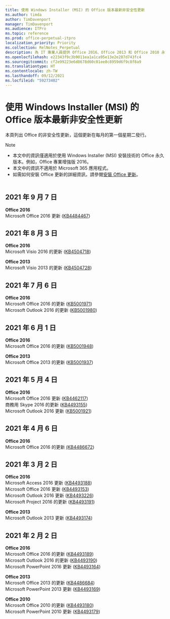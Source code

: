 ```yaml
---
title: 使用 Windows Installer (MSI) 的 Office 版本最新非安全性更新
ms.author: timda
author: TimDavenport
manager: TimDavenport
ms.audience: ITPro
ms.topic: reference
ms.prod: office-perpetual-itpro
localization_priority: Priority
ms.collection: RelNotes_Perpetual
description: 為 IT 專業人員提供 Office 2016、Office 2013 和 Office 2010 永久版本的最新非安全性更新資訊連結
ms.openlocfilehash: e22343f9c3b9011ea1a1ca95e13e2e287d743fc4
ms.sourcegitcommit: cf2e99223e6d8678d60c01ee8c8959d6f9c8f8a9
ms.translationtype: HT
ms.contentlocale: zh-TW
ms.lasthandoff: 09/12/2021
ms.locfileid: "59273402"
---
```

# <a name="latest-non-security-updates-for-versions-of-office-that-use-windows-installer-msi"></a>使用 Windows Installer (MSI) 的 Office 版本最新非安全性更新

本頁列出 Office 的非安全性更新，這個更新在每月的第一個星期二發行。

> [!NOTE]
> - 本文中的資訊僅適用於使用 Windows Installer (MSI) 安裝技術的 Office 永久版本。例如，Office 專業增強版 2016。
> - 本文中的資訊不適用於 Microsoft 365 應用程式。
> - 如需如何安裝 Office 更新的詳細資訊，請參閱[安裝 Office 更新](https://support.office.com/article/2ab296f3-7f03-43a2-8e50-46de917611c5)。
<br/><br/>

## <a name="september-7-2021"></a>2021 年 9 月 7 日
**Office 2016**<br/>
Microsoft Office 2016 更新 ([KB4484467](https://support.microsoft.com/help/4484467)) </br>

## <a name="august-3-2021"></a>2021 年 8 月 3 日
**Office 2016**<br/>
Microsoft Visio 2016 的更新 ([KB4504718](https://support.microsoft.com/help/4504718)) </br>

**Office 2013**<br/>
Microsoft Visio 2013 的更新 ([KB4504728](https://support.microsoft.com/help/4504728)) </br>

## <a name="july-6-2021"></a>2021 年 7 月 6 日
**Office 2016**<br/>
Microsoft Office 2016 的更新 ([KB5001971](https://support.microsoft.com/help/5001971)) </br>
Microsoft Outlook 2016 的更新 ([KB5001980](https://support.microsoft.com/help/5001980)) </br>

## <a name="june-1-2021"></a>2021 年 6 月 1 日
**Office 2016**<br/>
Microsoft Office 2016 的更新 ([KB5001948](https://support.microsoft.com/help/5001948)) </br> 

**Office 2013**<br/>
Microsoft Office 2013 的更新 ([KB5001937](https://support.microsoft.com/help/5001937)) </br> 

## <a name="may-4-2021"></a>2021 年 5 月 4 日
**Office 2016**<br/>
Microsoft Office 2016 更新 ([KB4462117](https://support.microsoft.com/help/4462117)) </br> 商務用 Skype 2016 的更新 ([KB4493155](https://support.microsoft.com/help/4493155)) </br> Microsoft Outlook 2016 更新 ([KB5001921](https://support.microsoft.com/help/5001921)) </br> 

## <a name="april-6-2021"></a>2021 年 4 月 6 日
**Office 2016**<br/>
Microsoft Office 2016 的更新 [(KB4486672](https://support.microsoft.com/help/4486672)) </br> 

## <a name="march-2-2021"></a>2021 年 3 月 2 日
**Office 2016**<br/>
Microsoft Access 2016 更新 ([KB4493188](https://support.microsoft.com/help/4493188)) </br> Microsoft Office 2016 更新 ([KB4493153](https://support.microsoft.com/help/4493153)) </br> Microsoft Outlook 2016 更新 ([KB4493226](https://support.microsoft.com/help/4493226)) </br> Microsoft Project 2016 的更新 ([KB4493191](https://support.microsoft.com/help/4493191)) </br> 


**Office 2013**<br/>
Microsoft Outlook 2013 更新 ([KB4493174](https://support.microsoft.com/help/4493174)) </br> 


## <a name="february-2-2021"></a>2021 年 2 月 2 日
**Office 2016**<br/>
Microsoft Office 2016 的更新 ([KB4493189](https://support.microsoft.com/help/4493189)) </br> Microsoft Outlook 2016 的更新 ([KB4493190](https://support.microsoft.com/help/4493190)) </br> Microsoft PowerPoint 2016 更新 ([KB4493164](https://support.microsoft.com/help/4493164)) </br> 

**Office 2013**<br/>
Microsoft Office 2013 的更新 ([KB4486684](https://support.microsoft.com/help/4486684)) </br>
Microsoft PowerPoint 2013 更新 ([KB4493169](https://support.microsoft.com/help/4493169)) </br>

**Office 2010**<br/>
Microsoft Office 2010 的更新 ([KB4493180](https://support.microsoft.com/help/4493180)) </br>
Microsoft PowerPoint 2010 更新 ([KB4493179](https://support.microsoft.com/help/4493179))</br>


</br>